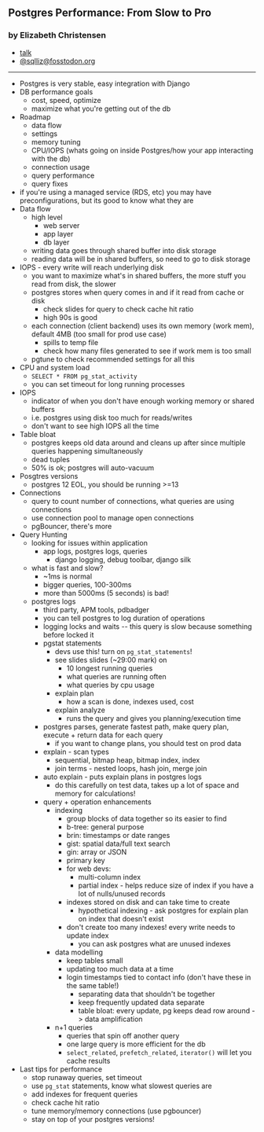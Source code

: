## Postgres Performance: From Slow to Pro
### by Elizabeth Christensen

- [talk](https://2023.djangocon.us/talks/postgres-performance-from-slow-to-pro/)
- [@sqlliz@fosstodon.org](https://fosstodon.org/@sqlliz)
---

- Postgres is very stable, easy integration with Django
- DB performance goals
  - cost, speed, optimize
  - maximize what you're getting out of the db
- Roadmap
  - data flow
  - settings
  - memory tuning
  - CPU/IOPS (whats going on inside Postgres/how your app interacting with the db)
  - connection usage
  - query performance
  - query fixes
- if you're using a managed service (RDS, etc) you may have preconfigurations, but its good to know what they are
- Data flow
  - high level
    - web server
    - app layer
    - db layer
  - writing data goes through shared buffer into disk storage
  - reading data will be in shared buffers, so need to go to disk storage
- IOPS - every write will reach underlying disk
  - you want to maximize what's in shared buffers, the more stuff you read from disk, the slower
  - postgres stores when query comes in and if it read from cache or disk
    - check slides for query to check cache hit ratio
    - high 90s is good
  - each connection (client backend) uses its own memory (work mem), default 4MB (too small for prod use case)
    - spills to temp file
    - check how many files generated to see if work mem is too small
  - pgtune to check recommended settings for all this
- CPU and system load
  - `SELECT * FROM pg_stat_activity`
  - you can set timeout for long running processes
- IOPS
  - indicator of when you don't have enough working memory or shared buffers
  - i.e. postgres using disk too much for reads/writes
  - don't want to see high IOPS all the time
- Table bloat
  - postgres keeps old data around and cleans up after since multiple queries happening simultaneously
  - dead tuples
  - 50% is ok; postgres will auto-vacuum
- Posgtres versions
  - postgres 12 EOL, you should be running >=13 
- Connections
  - query to count number of connections, what queries are using connections
  - use connection pool to manage open connections
  - pgBouncer, there's more
- Query Hunting
  - looking for issues within application
    - app logs, postgres logs, queries
      - django logging, debug toolbar, django silk
  - what is fast and slow?
    - ~1ms is normal
    - bigger queries, 100-300ms
    - more than 5000ms (5 seconds) is bad!
  - postgres logs
    - third party, APM tools, pdbadger
    - you can tell postgres to log duration of operations
    - logging locks and waits -- this query is slow because something before locked it
    - pgstat statements
      - devs use this! turn on `pg_stat_statements`!
      - see slides slides (~29:00 mark) on
        - 10 longest running queries
        - what queries are running often
        - what queries by cpu usage
      - explain plan
        - how a scan is done, indexes used, cost
      - explain analyze
        - runs the query and gives you planning/execution time
    - postgres parses, generate fastest path, make query plan, execute + return data for each query
      - if you want to change plans, you should test on prod data
    - explain - scan types
      - sequential, bitmap heap, bitmap index, index
      - join terms - nested loops, hash join, merge join
    - auto explain - puts explain plans in postgres logs
      - do this carefully on test data, takes up a lot of space and memory for calculations!
    - query + operation enhancements
      - indexing
        - group blocks of data together so its easier to find
        - b-tree: general purpose
        - brin: timestamps or date ranges
        - gist: spatial data/full text search
        - gin: array or JSON
        - primary key
        - for web devs:
          - multi-column index
          - partial index - helps reduce size of index if you have a lot of nulls/unused records
        - indexes stored on disk and can take time to create
          - hypothetical indexing - ask postgres for explain plan on index that doesn't exist
        - don't create too many indexes! every write needs to update index
          - you can ask postgres what are unused indexes
      - data modelling
        - keep tables small
        - updating too much data at a time
        - login timestamps tied to contact info (don't have these in the same table!)
          - separating data that shouldn't be together
          - keep frequently updated data separate
          - table bloat: every update, pg keeps dead row around -> data amplification
      - n+1 queries
        - queries that spin off another query
        - one large query is more efficient for the db
        - `select_related`, `prefetch_related`, `iterator()` will let you cache results
- Last tips for performance
  - stop runaway queries, set timeout
  - use `pg_stat` statements, know what slowest queries are
  - add indexes for frequent queries
  - check cache hit ratio
  - tune memory/memory connections (use pgbouncer)
  - stay on top of your postgres versions!
